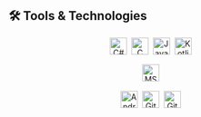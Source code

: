 ## 🛠 Tools & Technologies

<div align="center">
  
  <!-- Programming Languages -->
  <img src="https://cdn.jsdelivr.net/gh/devicons/devicon/icons/csharp/csharp-original.svg" title="C#" alt="C#" width="30" height="30"/>&nbsp;
  <img src="https://cdn.jsdelivr.net/gh/devicons/devicon/icons/c/c-original.svg" title="C" alt="C" width="30" height="30"/>&nbsp;
  <img src="https://cdn.jsdelivr.net/gh/devicons/devicon/icons/java/java-original.svg" title="Java" alt="Java" width="30" height="30"/>&nbsp;
  <img src="https://cdn.jsdelivr.net/gh/devicons/devicon/icons/kotlin/kotlin-original.svg" title="Kotlin" alt="Kotlin" width="30" height="30"/>&nbsp;
  
  <!-- Databases -->
  <img src="https://cdn.jsdelivr.net/gh/devicons/devicon/icons/microsoftsqlserver/microsoftsqlserver-plain.svg" title="MS SQL Server" alt="MS SQL Server" width="30" height="30"/>&nbsp;

  <!-- Tools -->
  <img src="https://cdn.jsdelivr.net/gh/devicons/devicon/icons/androidstudio/androidstudio-original.svg" title="Android Studio" alt="Android Studio" width="30" height="30"/>&nbsp;
  <img src="https://cdn.jsdelivr.net/gh/devicons/devicon/icons/git/git-original.svg" title="Git" alt="Git" width="30" height="30"/>&nbsp;
  <img src="https://cdn.jsdelivr.net/gh/devicons/devicon/icons/github/github-original.svg" title="GitHub" alt="GitHub" width="30" height="30"/>&nbsp;

</div>



<!--
**talhapakdil7/talhapakdil7** is a ✨ _special_ ✨ repository because its `README.md` (this file) appears on your GitHub profile.

Here are some ideas to get you started:

- 🔭 I’m currently working on ...
- 🌱 I’m currently learning ...
- 👯 I’m looking to collaborate on ...
- 🤔 I’m looking for help with ...
- 💬 Ask me about ...
- 📫 How to reach me: ...
- 😄 Pronouns: ...
- ⚡ Fun fact: ...
-->
